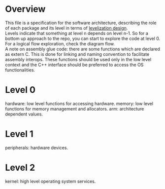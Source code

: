 # Overview
This file is a specification for the software architecture, describing the role of 
each package and its level in terms of [levelization design](https://youtu.be/QjFpKJ8Xx78?si=yR0F_oxvZKFGrI0v).  
Levels indicate that something at level n depends on level n-1. So for a bottom up
approach to the repo, you can start to explore the code at level 0.  
For a logical flow exploration, check the diagram flow.  
A note on assembly glue code: there are some functions which are declared
as extern C. This is done for linking and naming convention to facilitate 
assembly interops. These functions should be used only in the low level context
and the C++ interface should be preferred to access the OS functionalities.

# Level 0
hardware: low level functions for accessing hardware.
memory: low level functions for memory management and allocators.
arm: architecture dependent values.

# Level 1
peripherals: hardware devices.

# Level 2
kernel: high level operating system services.